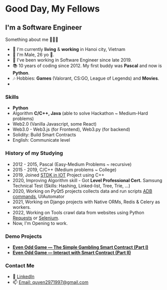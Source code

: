 
# Good Day, My Fellows
## I'm a Software Engineer 

Something about me 🛴🛴🛴
- 🏡 I'm currently **living** & **working** in Hanoi city, Vietnam
- 🎂 I'm Male, 26 yo 📆.
- 💼 I've been working in Software Engineer since late 2019.
- 📚 10 years of coding since 2012. My first buddy was **Pascal** and now is **Python**.
- 🎶 Hobbies: **Games** (Valorant, CS:GO, League of Legends) and **Movies**.
-



### Skills ###
- **Python**
- Algorithm **C/C++, Java** (able to solve Hackathon ~ Medium-Hard problems)
- Web2.0 (Vanilla Javascript, some React)
- Web3.0 - Web3.js (for Frontend), Web3.py (for backend)
- Solidity: Build Smart Contracts
- English: Communicate level

### History of my Studying ###
- 2012 - 2015, Pascal (Easy-Medium Problems ~ recursive)
- 2015 - 2019, C/C++ (Medium problems ~ College)
- 2019, Joined [STDK in IOT](https://github.com/SmartThingsCommunity/st-device-sdk-c) Project using C++ 
- 2020, Improving Algorithm skill - Got **Level Professional Cert.** Samsung Technical Test  (Skills: Hashing, Linked-list, Tree, Trie, ...)
- 2020, Working on PyQt5 projects collects data and run scripts [ADB commands](https://developer.android.com/studio/command-line/adb), UIAutomator
- 2021, Working on Django projects with Native ORMs, Redis & Celery as workers.
- 2022, Working on Tools crawl data from websites using Python [Requests](https://requests.readthedocs.io/en/latest/) or [Selenium](https://selenium-python.readthedocs.io/).
- Now, I'm Opening to work.
### Demo Projects ###
- [**Even Odd Game — The Simple Gambling Smart Contract (Part I)**](https://github.com/quyen2971997/solidity-simple-roll-the-dice-game)
- [**Even Odd Game — Interact with Smart Contract (Part II)**](https://github.com/quyen2971997/django-even-odd-game-blockchain)



### Contact Me ###
- 💼 [LinkedIn](https://www.linkedin.com/in/quyen2971997/)
- 📫 [Email: quyen2971997@gmail.com](https://gmail.com)
